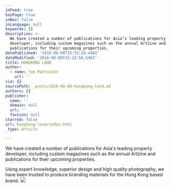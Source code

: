 ```yaml
---
inFeed: true
hasPage: true
inNav: false
inLanguage: null
keywords: []
description: >-
  We have created a number of publications for Asia’s leading property
  developer, including custom magazines such as the annual Artzine and
  publications for their upcoming properties.
datePublished: '2016-08-08T15:55:10.440Z'
dateModified: '2016-08-08T15:22:56.546Z'
title: HONGKONG LAND
author:
  - name: Tom Pattinson
    url: ''
via: {}
sourcePath: _posts/2016-08-08-hongkong-land.md
authors: []
publisher:
  name: ''
  domain: null
  url: ''
  favicon: null
starred: false
url: hongkong-land/index.html
_type: Article

---
```

We have created a number of publications for Asia's leading property developer, including custom magazines such as the annual Artzine and publications for their upcoming properties.

Using expert knowledge, superior design and high quality photography, we have been trusted to produce branding materials for the Hong Kong based brand.
![](https://the-grid-user-content.s3-us-west-2.amazonaws.com/0c36fac7-3aaf-48a9-9e05-f17e761b9d5d.png)
